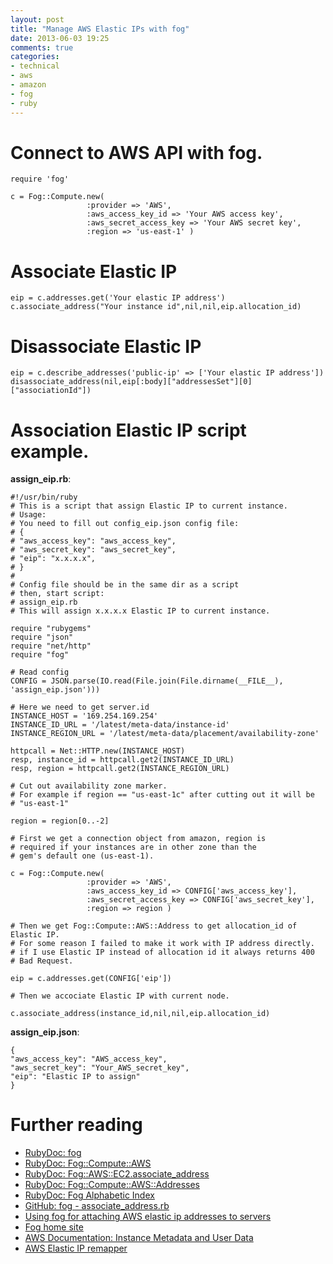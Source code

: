 ```yaml
---
layout: post
title: "Manage AWS Elastic IPs with fog"
date: 2013-06-03 19:25
comments: true
categories: 
- technical
- aws
- amazon
- fog
- ruby
---
```


# Connect to AWS API with fog.

    require 'fog'

    c = Fog::Compute.new(
                     :provider => 'AWS',
                     :aws_access_key_id => 'Your AWS access key',
                     :aws_secret_access_key => 'Your AWS secret key',
                     :region => 'us-east-1' )

<!-- more -->

# Associate Elastic IP

    eip = c.addresses.get('Your elastic IP address')
    c.associate_address("Your instance id",nil,nil,eip.allocation_id)

# Disassociate Elastic IP

    eip = c.describe_addresses('public-ip' => ['Your elastic IP address'])
    disassociate_address(nil,eip[:body]["addressesSet"][0]["associationId"])

# Association Elastic IP script example.

**assign_eip.rb**:

    #!/usr/bin/ruby
    # This is a script that assign Elastic IP to current instance.
    # Usage:
    # You need to fill out config_eip.json config file:
    # {
    # "aws_access_key": "aws_access_key",
    # "aws_secret_key": "aws_secret_key",
    # "eip": "x.x.x.x",
    # }
    #
    # Config file should be in the same dir as a script
    # then, start script:
    # assign_eip.rb
    # This will assign x.x.x.x Elastic IP to current instance.
    
    require "rubygems"
    require "json"
    require "net/http"
    require "fog"
    
    # Read config
    CONFIG = JSON.parse(IO.read(File.join(File.dirname(__FILE__), 'assign_eip.json')))
    
    # Here we need to get server.id
    INSTANCE_HOST = '169.254.169.254'
    INSTANCE_ID_URL = '/latest/meta-data/instance-id'
    INSTANCE_REGION_URL = '/latest/meta-data/placement/availability-zone'
    
    httpcall = Net::HTTP.new(INSTANCE_HOST)
    resp, instance_id = httpcall.get2(INSTANCE_ID_URL)
    resp, region = httpcall.get2(INSTANCE_REGION_URL)
    
    # Cut out availability zone marker.
    # For example if region == "us-east-1c" after cutting out it will be
    # "us-east-1"
    
    region = region[0..-2]
    
    # First we get a connection object from amazon, region is
    # required if your instances are in other zone than the
    # gem's default one (us-east-1).
    
    c = Fog::Compute.new(
                     :provider => 'AWS',
                     :aws_access_key_id => CONFIG['aws_access_key'],
                     :aws_secret_access_key => CONFIG['aws_secret_key'],
                     :region => region )
    
    # Then we get Fog::Compute::AWS::Address to get allocation_id of Elastic IP.
    # For some reason I failed to make it work with IP address directly.
    # if I use Elastic IP instead of allocation id it always returns 400
    # Bad Request.
    
    eip = c.addresses.get(CONFIG['eip'])
    
    # Then we accociate Elastic IP with current node.
    
    c.associate_address(instance_id,nil,nil,eip.allocation_id)

**assign_eip.json**:

    {
    "aws_access_key": "AWS_access_key",
    "aws_secret_key": "Your_AWS_secret_key",
    "eip": "Elastic IP to assign"
    }

# Further reading

  * [RubyDoc: fog](http://rubydoc.info/gems/fog/frames)
  * [RubyDoc: Fog::Compute::AWS](http://rubydoc.info/github/fog/fog/Fog/Compute/AWS)
  * [RubyDoc: Fog::AWS::EC2.associate_address](http://rubydoc.info/github/stesla/fog/Fog/AWS/EC2#associate_address-instance_method)
  * [RubyDoc: Fog::Compute::AWS::Addresses](http://rubydoc.info/github/fog/fog/Fog/Compute/AWS/Addresses)
  * [RubyDoc: Fog Alphabetic Index](http://rubydoc.info/github/fog/fog/index)
  * [GitHub: fog - associate_address.rb](https://github.com/fog/fog/blob/master/lib/fog/aws/requests/compute/associate_address.rb)
  * [Using fog for attaching AWS elastic ip addresses to servers](http://opsrobot.com/post/9631423001/using-fog-for-attaching-aws-elastic-ip-addresses-to)
  * [Fog home site](http://fog.io/)
  * [AWS Documentation: Instance Metadata and User Data](http://docs.aws.amazon.com/AWSEC2/latest/UserGuide/AESDG-chapter-instancedata.html)
  * [AWS Elastic IP remapper](https://github.com/madebymade/aws-remap-elastic-ip)
